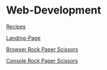 # Web-Development

[Recipes](https://github.com/Yahya-Giirre/recipes)


[Landing-Page](https://github.com/Yahya-Giirre/Landing-Page)


[Browser Rock Paper Scissors](https://github.com/Yahya-Giirre/RockPaperScissors)


[Console Rock Paper Scissors](https://github.com/Yahya-Giirre/RPS_ODIN)
